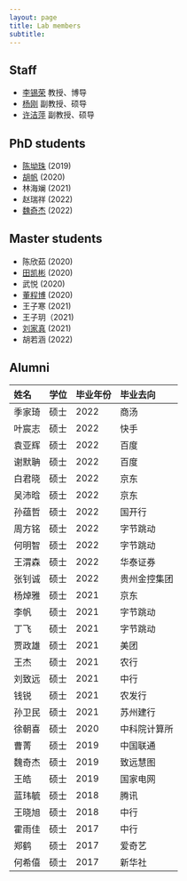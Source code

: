```yaml
---
layout: page
title: Lab members
subtitle: 
---
```


## Staff 

+ [李锡荣](http://lixirong.net/) 教授、博导
+ [杨刚](http://info.ruc.edu.cn/jsky/szdw/ajxjgcx/jsjkxyjsx1/fjs2/538a9f67dfd74d659c3b2370f8fbaf06.htm) 副教授、硕导
+ [许洁萍](http://info.ruc.edu.cn/jsky/szdw/ajxjgcx/jsjkxyjsx1/fjs2/f0bdfde31a3e40659b97a7e6f886d23a.htm) 副教授、硕导

## PhD students 

+ [陈坳珠](https://jewelchen2019.github.io/) (2019)
+ [胡帆](https://github.com/fly-dragon211) (2020)
+ 林海斓 (2021)
+ 赵瑞祥 (2022)
+ [魏奇杰](https://www.researchgate.net/profile/Qijie-Wei) (2022)

## Master students 

+ 陈欣茹 (2020)
+ [田凯彬](https://scholar.google.com/citations?user=p_HrOocAAAAJ&hl=zh-CN) (2020)
+ 武悦 (2020)
+ [董程博](https://dong03.github.io/) (2020)
+ 王子寒 (2021)
+ 王子玥（2021)
+ [刘家真](https://www.researchgate.net/profile/Jiazhen-Liu-9) (2021)
+ 胡若涵 (2022)


## Alumni

| 姓名        |  学位 | 毕业年份   | 毕业去向  |
|:------------- |:------------- |:------------- |:----- |
| 季家琦  | 硕士 | 2022 | 商汤 |
| 叶宸志  | 硕士 | 2022 | 快手 |
| 袁亚辉  | 硕士 | 2022 | 百度 |
| 谢默聃  | 硕士 | 2022 | 百度 |
| 白君晓  | 硕士 | 2022 | 京东 |
| 吴沛晗  | 硕士 | 2022 | 京东 |
| 孙蕴哲  | 硕士 | 2022 | 国开行 |
| 周方铭  | 硕士 | 2022 | 字节跳动 |
| 何明智  | 硕士 | 2022 | 字节跳动 |
| 王渭森  | 硕士 | 2022 | 华泰证券 |
| 张钊诚  | 硕士 | 2022 | 贵州金控集团 |
| 杨焯雅  | 硕士 | 2021 | 京东 |
| 李帆   | 硕士 | 2021 | 字节跳动 |
| 丁飞   | 硕士 | 2021 | 字节跳动 |
| 贾政雄 | 硕士 | 2021 | 美团 |
| 王杰 | 硕士 | 2021 | 农行 |
| 刘致远 | 硕士 | 2021 | 中行 |
| 钱锐 | 硕士 | 2021 | 农发行 |
| 孙卫民 | 硕士 | 2021 | 苏州建行 |
| 徐朝喜      | 硕士 | 2020 | 中科院计算所 |
| 曹菁 | 硕士 | 2019 | 中国联通 |
| 魏奇杰      | 硕士 | 2019 | 致远慧图 |
| 王皓        | 硕士 | 2019 | 国家电网 |
| 蓝玮毓      | 硕士 | 2018 | 腾讯 |
| 王晓旭      | 硕士 | 2018 | 中行 |
| 霍雨佳      | 硕士 | 2017 | 中行 |
| 郑鹤      | 硕士 | 2017 | 爱奇艺 |
| 何希僖      | 硕士 | 2017 | 新华社 |



